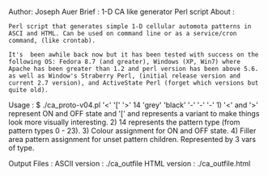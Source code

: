 Author: Joseph Auer
Brief : 1-D CA like generator Perl script
About :


	Perl script that generates simple 1-D cellular automota patterns in ASCI and HTML. Can be used on command line or as a service/cron command, (like crontab).

	It's  been awhile back now but it has been tested with success on the following OS: Fedora 8.7 (and greater), Windows (XP, Win7) where Apache has been greater than 1.2 and perl version has been above 5.6. as well as Window's Straberry Perl, (initial release version and current 2.7 version), and ActiveState Perl (forget which versions but quite old).



Usage : $ ./ca_proto-v04.pl '<' '[' '>' 14 'grey' 'black' '-' '-' '-'
	  1) '<' and '>' represent ON and OFF state and '[' and 
	  represents a variant to make things look more visually 
	  interesting.
	  2) 14 represents the pattern type (from pattern types 0 - 23).
	  3) Colour assignment for ON and OFF state.
	  4) Filler area pattern assignment for unset pattern children.
	     Represented by 3 vars of type.


Output Files : 
	ASCII version : ./ca_outfile
	HTML version  : ./ca_outfile.html 



